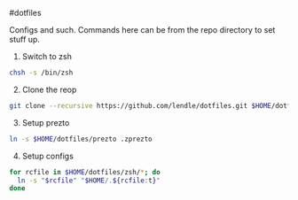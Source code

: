 #dotfiles

Configs and such. Commands here can be from the repo directory to set stuff up.

1. Switch to zsh
```bash
chsh -s /bin/zsh
```
2. Clone the reop
```bash
git clone --recursive https://github.com/lendle/dotfiles.git $HOME/dotfiles
```
3. Setup prezto
```bash
ln -s $HOME/dotfiles/prezto .zprezto
```
4. Setup configs
```bash
for rcfile in $HOME/dotfiles/zsh/*; do
  ln -s "$rcfile" "$HOME/.${rcfile:t}"
done
```

<!-- 
### OLD:

.profile:
``` bash
ln -s `pwd`/profile $HOME/.profile
```

Set up fish:
``` bash
mkdir -p $HOME/.config && ln -s `pwd`/config/fish $HOME/.config/fish
```

Set up ZSH:
[Setup](https://github.com/robbyrussell/oh-my-zsh#via-curl)
``` bash
ln -s $HOME/dotfiles/zshrc $HOME/.zshrc
``` -->
